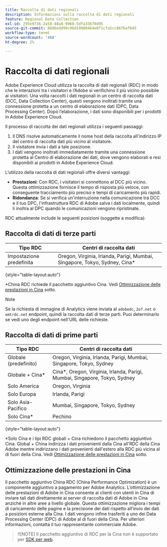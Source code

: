```yaml
---
title: Raccolta di dati regionali
description: Informazioni sulla raccolta di dati regionali
feature: Regional Data Collection
exl-id: 295e9736-2a58-48a8-9968-5dfa33b70d95
source-git-commit: 88d6edd99c96d19980464e0f1cfa5cc867baf645
workflow-type: tm+mt
source-wordcount: '468'
ht-degree: 2%

---
```


# Raccolta di dati regionali

Adobe Experience Cloud utilizza la raccolta di dati regionali (RDC) in modo che le interazioni tra i visitatori e l’Adobe si verifichino il più vicino possibile ai visitatori. Una volta raccolti i dati regionali in un centro di raccolta dati (DCC, Data Collection Center), questi vengono inoltrati tramite una connessione protetta a un centro di elaborazione dati (DPC, Data Processing Center). Dopo l’elaborazione, i dati sono disponibili per i prodotti in Adobe Experience Cloud.

Il processo di raccolta dei dati regionali utilizza i seguenti passaggi:

1. Il DNS risolve automaticamente il nome host della raccolta all&#39;indirizzo IP del centro di raccolta dati più vicino al visitatore.
1. Il visitatore invia i dati a tale posizione.
1. I dati vengono inoltrati immediatamente tramite una connessione protetta al Centro di elaborazione dei dati, dove vengono elaborati e resi disponibili ai prodotti in Adobe Experience Cloud.

L’utilizzo della raccolta di dati regionali offre diversi vantaggi:

* **Prestazioni**: Con RDC, i visitatori si connettono al DCC più vicino. Questa ottimizzazione fornisce il tempo di risposta più veloce, con conseguente tracciamento più preciso e tempi di caricamento più rapidi.
* **Ridondanza**: Se si verifica un&#39;interruzione nella comunicazione tra DCC e il tuo DPC, l&#39;infrastruttura RDC di Adobe salva i dati localmente, quindi li inoltra al DPC quando le comunicazioni vengono ripristinate.

RDC attualmente include le seguenti posizioni (soggette a modifica):

## Raccolta di dati di terze parti

| Tipo RDC | Centri di raccolta dati |
| --- | --- |
| Impostazione predefinita | Oregon, Virginia, Irlanda, Parigi, Mumbai, Singapore, Tokyo, Sydney, Cina* |

{style=&quot;table-layout:auto&quot;}

*China RDC richiede il pacchetto aggiuntivo Cina. Vedi [Ottimizzazione delle prestazioni in Cina](#china-performance-optimization) sotto.

>[!NOTE]
>
>Se la richiesta di immagine di Analytics viene inviata al `adobedc`, `2o7.net` o `omtrdc.net` endpoint, quindi la raccolta dati di terze parti. Puoi determinarlo se vedi uno degli endpoint nell&#39;URL delle richieste.

## Raccolta di dati di prime parti

| Tipo RDC | Centri di raccolta dati |
| --- | --- |
| Globale (predefinito) | Oregon, Virginia, Irlanda, Parigi, Mumbai, Singapore, Tokyo, Sydney |
| Globale + Cina* | Cina*, Oregon, Virginia, Irlanda, Parigi, Mumbai, Singapore, Tokyo, Sydney |
| Solo America | Oregon, Virginia |
| Solo Europa | Irlanda, Parigi |
| Solo Asia-Pacifico | Mumbai, Singapore, Tokyo, Sydney |
| Solo Cina* | Pechino |

{style=&quot;table-layout:auto&quot;}

*Solo Cina e i tipi RDC globali + Cina richiedono il pacchetto aggiuntivo Cina. Global + China indirizza i dati provenienti dalla Cina all&#39;RDC della Cina Adobe mentre indirizzano i dati provenienti dall&#39;estero alla RDC più vicina al di fuori della Cina. Vedi [Ottimizzazione delle prestazioni in Cina](#china-performance-optimization) sotto.

## Ottimizzazione delle prestazioni in Cina

Il pacchetto aggiuntivo China RDC (China Performance Optimization) è un componente aggiuntivo a pagamento per Adobe Analytics. L’ottimizzazione delle prestazioni di Adobe in Cina consente ai clienti con utenti in Cina di inviare tali dati direttamente ai server di raccolta dati di Adobe in Cina anziché in altre aree a livello globale. Questa ottimizzazione migliora i tempi di caricamento delle pagine e la precisione dei dati rispetto all’invio dei dati a posizioni esterne alla Cina. I dati vengono infine trasferiti a uno dei Data Processing Center (DPC) di Adobe al di fuori della Cina. Per ulteriori informazioni, contatta il tuo rappresentante commerciale Adobe.

>!![NOTE]
Il pacchetto aggiuntivo di RDC per la Cina non è supportato per [SDK per web](/help/implement/aep-edge/overview.md).


